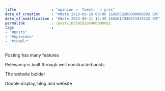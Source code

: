 ```yaml
---
title                : "opinion > `Tumblr` > pros"
date_of_creation     : "#date 2023-05-26 00:00 1685059200000000002 GMT"
date_of_modification : "#date 2023-08-21 15:39 1692617940671929532 GMT"
permalink            : /post/1685059200000000002
tags                 : 
- "#posts"
- "#opinions"
- "#tumblr"
---
```


Posting has many features

Relevancy is built through well constructed posts

The website builder

Double display, blog and website